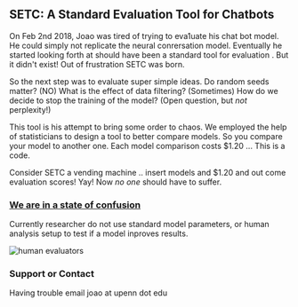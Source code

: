 ## SETC: A Standard Evaluation Tool for Chatbots

On Feb 2nd 2018, Joao was tired of trying to eva1uate his chat bot model. He could simply not replicate the neural conrersation model. Eventually he started looking forth at should have been a standard tool for evaluation . But it didn't exist! Out of frustration SETC was born.

So the next step was to evaluate super simple ideas. Do random seeds matter? (NO) What is the effect of data filtering? (Sometimes)  How do we decide to stop the training of the model? (Open question, but _not_ perplexity!)

This tool is his attempt to bring some order to chaos. We employed the help of statisticians to design a tool to better compare models.  So you compare your model to another one. Each model comparison costs $1.20 ... This is a code.

Consider SETC a vending machine .. insert models and $1.20 and out come evaluation scores! Yay! Now _no one_ should have to suffer.

### [We are in a state of confusion](https://docs.google.com/document/d/1EJPr0dHtaOSKw5AaBCQfueSoJlBT39ZDf-7FRjAerU0/edit?usp=sharing)

Currently researcher do not use standard model parameters, or human analysis setup to test if a model inproves results.

![human evaluators](human_evaluation_inconsistency.gif)

### Support or Contact

Having trouble email joao at upenn dot edu
